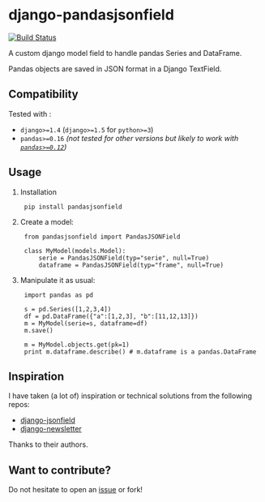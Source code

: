 # django-pandasjsonfield

[![Build Status](https://travis-ci.org/stellasia/django-pandasjsonfield.svg)](https://travis-ci.org/stellasia/django-pandasjsonfield)


A custom django model field to handle pandas Series and DataFrame. 

Pandas objects are saved in JSON format in a Django TextField.


## Compatibility

Tested with :

- `django>=1.4` (`django>=1.5` for `python>=3`)
- `pandas>=0.16` 
_(not tested for other versions but likely to work with [`pandas>=0.12`](http://pandas.pydata.org/pandas-docs/stable/whatsnew.html#i-o-enhancements))_


## Usage

1. Installation 

        pip install pandasjsonfield

2. Create a model:

        from pandasjsonfield import PandasJSONField

        class MyModel(models.Model):
            serie = PandasJSONField(typ="serie", null=True)
            dataframe = PandasJSONField(typ="frame", null=True)


3. Manipulate it as usual:

        import pandas as pd
        
        s = pd.Series([1,2,3,4])
        df = pd.DataFrame({"a":[1,2,3], "b":[11,12,13]})
        m = MyModel(serie=s, dataframe=df)
        m.save()
        
        m = MyModel.objects.get(pk=1)
        print m.dataframe.describe() # m.dataframe is a pandas.DataFrame


## Inspiration 

I have taken (a lot of) inspiration or technical solutions from the following repos: 

- [django-jsonfield](https://github.com/bradjasper/django-jsonfield)
- [django-newsletter](https://github.com/dokterbob/django-newsletter/)

Thanks to their authors. 


## Want to contribute?

Do not hesitate to open an [issue](https://github.com/stellasia/django-pandasjsonfield/issues) or fork!
